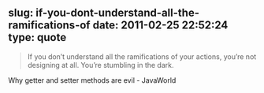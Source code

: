 slug: if-you-dont-understand-all-the-ramifications-of
date: 2011-02-25 22:52:24
type: quote
---

> If you don’t understand all the ramifications of your actions, you’re not designing at all. You’re stumbling in the dark.

Why getter and setter methods are evil - JavaWorld
